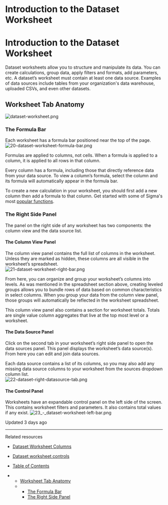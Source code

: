 # Introduction to the Dataset Worksheet

# Introduction to the Dataset Worksheet

Dataset worksheets allow you to structure and manipulate its data. You can create calculations, group data, apply filters and formats, add parameters, etc. A dataset’s worksheet must contain at least one data source. Examples of data sources include tables from your organization's data warehouse, uploaded CSVs, and even other datasets.

## Worksheet Tab Anatomy

![dataset-worksheet.png](https://files.readme.io/65ea8e1-dataset-worksheet.png)

### The Formula Bar

Each worksheet has a formula bar positioned near the top of the page.  
![20-dataset-worksheet-formula-bar.png](https://files.readme.io/fbb79de-20-dataset-worksheet-formula-bar.png)

Formulas are applied to columns, not cells. When a formula is applied to a column, it is applied to all rows in that column.

Every column has a formula, including those that directly reference data from your data source. To view a column’s formula, select the column and its formula will automatically appear in the formula bar.

To create a new calculation in your worksheet, you should first add a new column then add a formula to that column. Get started with some of Sigma's most [popular functions](/docs/popular-functions).

### The Right Side Panel

The panel on the right side of any worksheet has two components: the column view and the data source list.

#### The Column View Panel

The column view panel contains the full list of columns in the worksheet. Unless they are marked as hidden, these columns are all visible in the worksheet’s spreadsheet.   
![21-dataset-worksheet-right-bar.png](https://files.readme.io/9c74941-21-dataset-worksheet-right-bar.png)

From here, you can organize and group your worksheet’s columns into levels. As was mentioned in the spreadsheet section above, creating leveled groups allows you to bundle rows of data based on common characteristics in select columns. When you group your data from the column view panel, those groups will automatically be reflected in the worksheet spreadsheet.

This column view panel also contains a section for worksheet totals. Totals are single value column aggregates that live at the top most level or a worksheet.

#### The Data Source Panel

Click on the second tab in your worksheet’s right side panel to open the data sources panel. This panel displays the worksheet’s data source(s). From here you can edit and join data sources.

Each data source contains a list of its columns, so you may also add any missing data source columns to your worksheet from the sources dropdown column list.  
![22-dataset-right-datasource-tab.png](https://files.readme.io/9bc5ad9-22-dataset-right-datasource-tab.png)

#### The Control Panel

Worksheets have an expandable control panel on the left side of the screen. This contains worksheet filters and parameters. It also contains total values if any exist. ![23_-_dataset-worksheet-left-bar.png](https://files.readme.io/bef05d1-23_-_dataset-worksheet-left-bar.png)

Updated 3 days ago

---

Related resources

* [Dataset Worksheet Columns](/docs/dataset-worksheet-columns)
* [Dataset worksheet controls](/docs/dataset-worksheet-controls)

* [Table of Contents](#)
* + [Worksheet Tab Anatomy](#worksheet-tab-anatomy)
  + - [The Formula Bar](#the-formula-bar)
    - [The Right Side Panel](#the-right-side-panel)